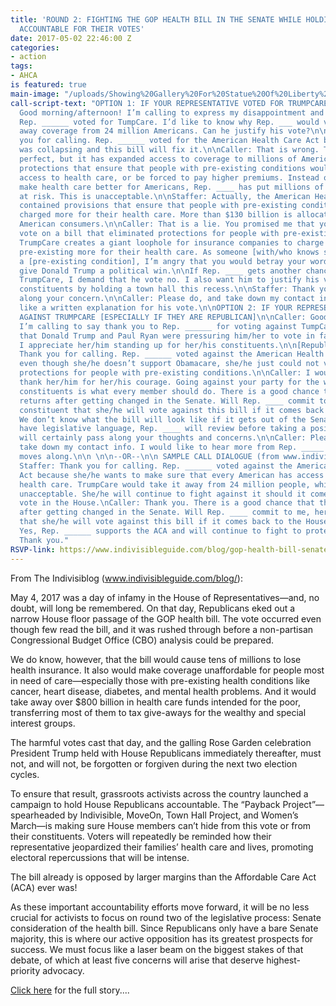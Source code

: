 ```yaml
---
title: 'ROUND 2: FIGHTING THE GOP HEALTH BILL IN THE SENATE WHILE HOLDING HOUSE MEMBERS
  ACCOUNTABLE FOR THEIR VOTES'
date: 2017-05-02 22:46:00 Z
categories:
- action
tags:
- AHCA
is featured: true
main-image: "/uploads/Showing%20Gallery%20For%20Statue%20Of%20Liberty%20Wallpaper%20Widescreen.jpg"
call-script-text: "OPTION 1: IF YOUR REPRESENTATIVE VOTED FOR TRUMPCARE\n\nCaller:
  Good morning/afternoon! I’m calling to express my disappointment and anger that
  Rep. ______ voted for TumpCare. I’d like to know why Rep. ___ would vote to take
  away coverage from 24 million Americans. Can he justify his vote?\n\nStaffer: Thank
  you for calling. Rep. ______ voted for the American Health Care Act because Obamacare
  was collapsing and this bill will fix it.\n\nCaller: That is wrong. The ACA isn’t
  perfect, but it has expanded access to coverage to millions of Americans. It created
  protections that ensure that people with pre-existing conditions wouldn’t be denied
  access to health care, or be forced to pay higher premiums. Instead of working to
  make health care better for Americans, Rep. ____ has put millions of American lives
  at risk. This is unacceptable.\n\nStaffer: Actually, the American Health Care Act
  contained provisions that ensure that people with pre-existing conditions aren’t
  charged more for their health care. More than $130 billion is allocated to protect
  American consumers.\n\nCaller: That is a lie. You promised me that you wouldn’t
  vote on a bill that eliminated protections for people with pre-existing conditions.
  TrumpCare creates a giant loophole for insurance companies to charge people with
  pre-existing more for their health care. As someone [with/who knows someone with]
  a [pre-existing condition], I’m angry that you would betray your word in order to
  give Donald Trump a political win.\n\nIf Rep. ____ gets another chance to vote on
  TrumpCare, I demand that he vote no. I also want him to justify his vote to his
  constituents by holding a town hall this recess.\n\nStaffer: Thank you, I will pass
  along your concern.\n\nCaller: Please do, and take down my contact info, I would
  like a written explanation for his vote.\n\nOPTION 2: IF YOUR REPRESENTATIVE VOTED
  AGAINST TRUMPCARE [ESPECIALLY IF THEY ARE REPUBLICAN]\n\nCaller: Good morning/afternoon!
  I’m calling to say thank you to Rep. ______ for voting against TumpCare. I know
  that Donald Trump and Paul Ryan were pressuring him/her to vote in favor, and so
  I appreciate her/him standing up for her/his constituents.\n\n[Republican] Staffer:
  Thank you for calling. Rep. ______ voted against the American Health Care Act because
  even though she/he doesn’t support Obamacare, she/he just could not vote to eliminate
  protections for people with pre-existing conditions.\n\nCaller: I would like to
  thank her/him for her/his courage. Going against your party for the wellbeing of
  constituents is what every member should do. There is a good chance that this bill
  returns after getting changed in the Senate. Will Rep. ____ commit to me, her/his
  constituent that she/he will vote against this bill if it comes back to the House?\n\nStaffer:
  We don’t know what the bill will look like if it gets out of the Senate. Once we
  have legislative language, Rep. ____ will review before taking a position. But I
  will certainly pass along your thoughts and concerns.\n\nCaller: Please do, and
  take down my contact info. I would like to hear more from Rep. _____ as the bill
  moves along.\n\n \n\n--OR--\n\n SAMPLE CALL DIALOGUE (from www.indivisibleguide.com/resource/gop-health-care-repeal-hold-accountable/):\n\n[Democratic]
  Staffer: Thank you for calling. Rep. ______ voted against the American Health Care
  Act because she/he wants to make sure that every American has access to affordable
  health care. TrumpCare would take it away from 24 million people, which is completely
  unacceptable. She/he will continue to fight against it should it come back for another
  vote in the House.\nCaller: Thank you. There is a good chance that this bill returns
  after getting changed in the Senate. Will Rep. ____ commit to me, her/his constituent
  that she/he will vote against this bill if it comes back to the House?\n\nStaffer:
  Yes, Rep. ______ supports the ACA and will continue to fight to protect it.\n\nCaller:
  Thank you."
RSVP-link: https://www.indivisibleguide.com/blog/gop-health-bill-senate-house-accountable-votes/?link_id=3&can_id=39a9ac25b92fcb7700b5f724574a5661&source=email-this-week-cbo-score-independent-commission-trumps-budget&email_referrer=this-week-cbo-score-independent-commission-trumps-budget___217375&email_subject=this-week-cbo-score-independent-commission-trumps-budget
---
```


From The Indivisiblog (www.indivisibleguide.com/blog/):

May 4, 2017 was a day of infamy in the House of Representatives—and, no doubt, will long be remembered. On that day, Republicans eked out a narrow House floor passage of the GOP health bill. The vote occurred even though few read the bill, and it was rushed through before a non-partisan Congressional Budget Office (CBO) analysis could be prepared.

We do know, however, that the bill would cause tens of millions to lose health insurance. It also would make coverage unaffordable for people most in need of care—especially those with pre-existing health conditions like cancer, heart disease, diabetes, and mental health problems. And it would take away over $800 billion in health care funds intended for the poor, transferring most of them to tax give-aways for the wealthy and special interest groups.

The harmful votes cast that day, and the galling Rose Garden celebration President Trump held with House Republicans immediately thereafter, must not, and will not, be forgotten or forgiven during the next two election cycles.

To ensure that result, grassroots activists across the country launched a campaign to hold House Republicans accountable. The “Payback Project”—spearheaded by Indivisible, MoveOn, Town Hall Project, and Women’s March—is making sure House members can’t hide from this vote or from their constituents. Voters will repeatedly be reminded how their representative jeopardized their families’ health care and lives, promoting electoral repercussions that will be intense.

The bill already is opposed by larger margins than the Affordable Care Act (ACA) ever was!

As these important accountability efforts move forward, it will be no less crucial for activists to focus on round two of the legislative process: Senate consideration of the health bill. Since Republicans only have a bare Senate majority, this is where our active opposition has its greatest prospects for success. We must focus like a laser beam on the biggest stakes of that debate, of which at least five concerns will arise that deserve highest-priority advocacy.

[Click here](https://www.indivisibleguide.com/blog/gop-health-bill-senate-house-accountable-votes/) for the full story.... 
